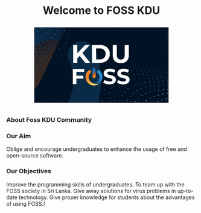 <h1 align="center" width="100%">
 Welcome to FOSS KDU
</p>

<p align="center" width="100%">
  <a href="https://github.com/Foss-kdu">
    <img src="https://raw.githubusercontent.com/Foss-kdu/.github/main/logo1.jpg" height="200" />
  </a>
 <p>

### About Foss KDU Community

### Our Aim
Oblige and encourage undergraduates to enhance the usage of free and open-source software.

### Our Objectives 
Improve the programming skills of undergraduates.
To team up with the FOSS society in Sri Lanka. 
Give away solutions for virus problems in up-to-date technology. 
Give proper knowledge for students about the advantages of using FOSS.!
